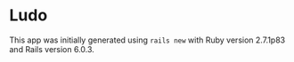 # Ludo

This app was initially generated using `rails new` with Ruby version 2.7.1p83
and Rails version 6.0.3.

